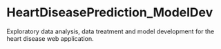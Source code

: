 # HeartDiseasePrediction_ModelDev
Exploratory data analysis, data treatment and model development for the heart disease web application.
